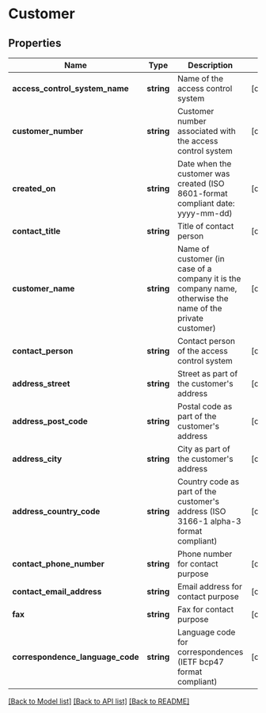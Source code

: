 # Customer

## Properties
Name | Type | Description | Notes
------------ | ------------- | ------------- | -------------
**access_control_system_name** | **string** | Name of the access control system | [optional] 
**customer_number** | **string** | Customer number associated with the access control system | [optional] 
**created_on** | **string** | Date when the customer was created (ISO 8601-format compliant date: yyyy-mm-dd) | [optional] 
**contact_title** | **string** | Title of contact person | [optional] 
**customer_name** | **string** | Name of customer (in case of a company it is the company name, otherwise the name of the private customer) | [optional] 
**contact_person** | **string** | Contact person of the access control system | [optional] 
**address_street** | **string** | Street as part of the customer&#39;s address | [optional] 
**address_post_code** | **string** | Postal code as part of the customer&#39;s address | [optional] 
**address_city** | **string** | City as part of the customer&#39;s address | [optional] 
**address_country_code** | **string** | Country code as part of the customer&#39;s address (ISO 3166-1 alpha-3 format compliant) | [optional] 
**contact_phone_number** | **string** | Phone number for contact purpose | [optional] 
**contact_email_address** | **string** | Email address for contact purpose | [optional] 
**fax** | **string** | Fax for contact purpose | [optional] 
**correspondence_language_code** | **string** | Language code for correspondences (IETF bcp47 format compliant) | [optional] 

[[Back to Model list]](../README.md#documentation-for-models) [[Back to API list]](../README.md#documentation-for-api-endpoints) [[Back to README]](../README.md)


